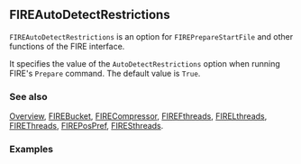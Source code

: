 ```mathematica
 
```

## FIREAutoDetectRestrictions

`FIREAutoDetectRestrictions` is an option for `FIREPrepareStartFile` and other functions of the FIRE interface.

It specifies the value of the `AutoDetectRestrictions` option when running FIRE's `Prepare` command. The
default value is `True`.

### See also

[Overview](Extra/FeynHelpers.md), [FIREBucket](FIREBucket.md), [FIRECompressor](FIRECompressor.md), [FIREFthreads](FIREFthreads.md), [FIRELthreads](FIRELthreads.md), [FIREThreads](FIREThreads.md), [FIREPosPref](FIREPosPref.md), [FIRESthreads](FIRESthreads.md).

### Examples
